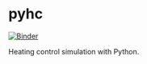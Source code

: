 # pyhc
 
 [![Binder](https://mybinder.org/badge_logo.svg)](https://mybinder.org/v2/gh/TomLXXVI/pyhc/master?urlpath=voila%2Ftree%2Fnotebooks)
 
 Heating control simulation with Python.

